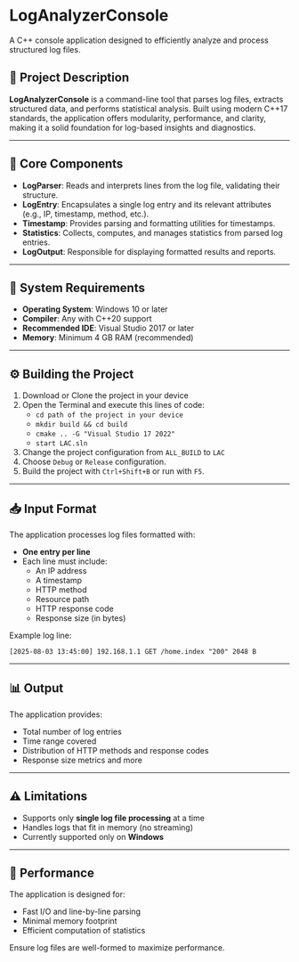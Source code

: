 # LogAnalyzerConsole

A C++ console application designed to efficiently analyze and process structured log files.

## 📄 Project Description

**LogAnalyzerConsole** is a command-line tool that parses log files, extracts structured data, and performs statistical analysis. Built using modern C++17 standards, the application offers modularity, performance, and clarity, making it a solid foundation for log-based insights and diagnostics.

---

## 🧩 Core Components

- **LogParser**: Reads and interprets lines from the log file, validating their structure.
- **LogEntry**: Encapsulates a single log entry and its relevant attributes (e.g., IP, timestamp, method, etc.).
- **Timestamp**: Provides parsing and formatting utilities for timestamps.
- **Statistics**: Collects, computes, and manages statistics from parsed log entries.
- **LogOutput**: Responsible for displaying formatted results and reports.

---

## 🧰 System Requirements

- **Operating System**: Windows 10 or later  
- **Compiler**: Any with C++20 support  
- **Recommended IDE**: Visual Studio 2017 or later  
- **Memory**: Minimum 4 GB RAM (recommended)

---

## ⚙️ Building the Project

1. Download or Clone the project in your device
2. Open the Terminal and execute this lines of code:
    - `cd path of the project in your device`
    - `mkdir build && cd build`
    - `cmake .. -G "Visual Studio 17 2022"`
    - `start LAC.sln`
3. Change the project configuration from `ALL_BUILD` to `LAC`
4. Choose `Debug` or `Release` configuration.
5. Build the project with `Ctrl+Shift+B` or run with `F5`.

---

## 📥 Input Format

The application processes log files formatted with:
- **One entry per line**
- Each line must include:
  - An IP address
  - A timestamp
  - HTTP method
  - Resource path
  - HTTP response code
  - Response size (in bytes)

Example log line:

`[2025-08-03 13:45:00] 192.168.1.1 GET /home.index "200" 2048 B`

---

## 📊 Output

The application provides:
- Total number of log entries
- Time range covered
- Distribution of HTTP methods and response codes
- Response size metrics and more

---

## ⚠️ Limitations

- Supports only **single log file processing** at a time
- Handles logs that fit in memory (no streaming)
- Currently supported only on **Windows**

---

## 🚀 Performance

The application is designed for:
- Fast I/O and line-by-line parsing
- Minimal memory footprint
- Efficient computation of statistics

Ensure log files are well-formed to maximize performance.